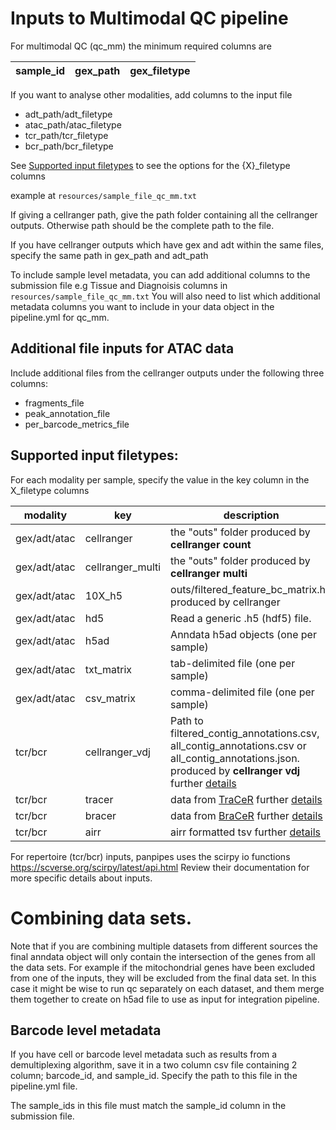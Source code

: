 
Inputs to Multimodal QC pipeline
===========================

For multimodal QC (qc_mm) the minimum required columns are

sample_id | gex_path | gex_filetype  
----------|----------|-------------


If you want to analyse other modalities, add columns to the input file

- adt_path/adt_filetype
- atac_path/atac_filetype
- tcr_path/tcr_filetype
- bcr_path/bcr_filetype

See [Supported input filetypes](##Supported-input-filetypes) to see the options for the {X}_filetype columns

example at `resources/sample_file_qc_mm.txt`

If giving a cellranger path, give the path folder containing all the cellranger outputs. Otherwise path should be the complete path to the file. 

If you have cellranger outputs which have gex and adt within the same files, specify the same path in gex_path and adt_path

To include sample level metadata, you can add additional columns to the submission file
e.g Tissue and Diagnoisis columns in `resources/sample_file_qc_mm.txt`
You will also need to list which additional metadata columns you want to include in your data object in the pipeline.yml for qc_mm.

## Additional file inputs for ATAC data
Include additional files from the cellranger outputs under the following three columns:
- fragments_file 
- peak_annotation_file
- per_barcode_metrics_file

## Supported input filetypes:

For each modality per sample, specify the value in the key column in the X_filetype columns

modality    |key       |description
------------|----------|----------
gex/adt/atac|cellranger| the "outs" folder produced by **cellranger count**
gex/adt/atac|cellranger_multi| the "outs" folder produced by **cellranger multi**
gex/adt/atac|10X_h5   | outs/filtered_feature_bc_matrix.h5 produced by cellranger
gex/adt/atac|hd5 | Read a generic .h5 (hdf5) file.
gex/adt/atac|h5ad  | Anndata h5ad objects (one per sample)
gex/adt/atac|txt_matrix  | tab-delimited file (one per sample)
gex/adt/atac|csv_matrix  | comma-delimited file (one per sample)
tcr/bcr     |cellranger_vdj| Path to filtered_contig_annotations.csv, all_contig_annotations.csv or all_contig_annotations.json.  produced by **cellranger vdj** further [details](https://scverse.org/scirpy/latest/generated/scirpy.io.read_10x_vdj.html)
tcr/bcr     |tracer| data from [TraCeR](https://github.com/Teichlab/tracer) further [details](https://scverse.org/scirpy/latest/generated/scirpy.io.read_tracer.html)
tcr/bcr     |bracer| data from [BraCeR](https://github.com/Teichlab/bracer) further [details](https://scverse.org/scirpy/latest/generated/scirpy.io.read_bracer.html)
tcr/bcr     |airr  | airr formatted tsv further [details](https://scverse.org/scirpy/latest/generated/scirpy.io.read_airr.html#scirpy.io.read_airr)

For repertoire (tcr/bcr) inputs, panpipes uses the scirpy io functions https://scverse.org/scirpy/latest/api.html 
Review their documentation for more specific details about inputs.


# Combining data sets.
Note that if you are combining multiple datasets from different sources the final anndata object will only contain the intersection of the genes
from all the data sets. For example if the mitochondrial genes have been excluded from one of the inputs, they will be excluded from the final data set.
In this case it might be wise to run qc separately on each dataset, and them merge them together to create on h5ad file to use as input for
integration pipeline.



## Barcode level metadata 
If you have cell or barcode level metadata such as results from a demultiplexing algorithm, save it in a two column csv file containing 2 column; barcode_id, and sample_id. Specify the path to this file in the pipeline.yml file.

The sample_ids in this file must match the sample_id column in the submission file.
